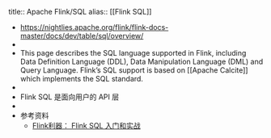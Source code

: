 title:: Apache Flink/SQL
alias:: [[Flink SQL]]

- https://nightlies.apache.org/flink/flink-docs-master/docs/dev/table/sql/overview/
-
- This page describes the SQL language supported in Flink, including Data Definition Language (DDL), Data Manipulation Language (DML) and Query Language. Flink’s SQL support is based on [[Apache Calcite]] which implements the SQL standard.
-
- Flink SQL 是面向用户的 API 层
-
- 参考资料
	- [Flink利器： Flink SQL 入门和实战](https://zhuanlan.zhihu.com/p/340740616)